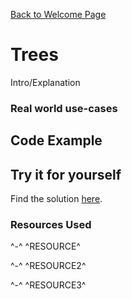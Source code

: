 [Back to Welcome Page](0-welcome.md)

# Trees

Intro/Explanation

### Real world use-cases

## Code Example

## Try it for yourself

Find the solution [here](https://github.com/aalund2013/DataStructuresTutorial/blob/main/treesSolution.py).

### Resources Used

^-^ ^RESOURCE^

^-^ ^RESOURCE2^

^-^ ^RESOURCE3^
